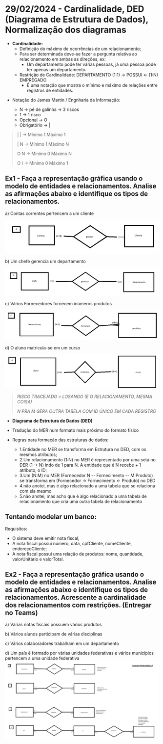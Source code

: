 # 29/02/2024 - Cardinalidade, DED (Diagrama de Estrutura de Dados), Normalização dos diagramas

- **Cardinalidade:**
  - Definição do máximo de ocorrências de um relacionamento;
  - Para ser determinada deve-se fazer a pergunta relativa ao relacionamento em ambas as direções, ex:
    - Um departamento pode ter várias pessoas, já uma pessoa pode ter apenas um departamento.
  - Restrição de Cardinalidade: DEPARTAMENTO (1:1) -> POSSUI <- (1:N) EMPREGADO
    - É uma notação que mostra o mínimo e máximo de relações entre registros de entidades.

* Notação do James Martin / Engnharia da Informação:

  - N -> pé de galinha -> 3 riscos
  - 1 -> 1 risco
  - Opcional -> O
  - Obrigatório -> |

> | | -> Mínimo 1 Máximo 1
>
> | N -> Mínimo 1 Máximo N
>
> O N -> Mínimo 0 Máximo N
>
> O I -> Mínimo 0 Máximo 1

## Ex1 - Faça a representação gráfica usando o modelo de entidades e relacionamentos. Analise as afirmações abaixo e identifique os tipos de relacionamentos.

a) Contas correntes pertencem a um cliente

![1709248004277](image/aula3/1709248004277.png)

b) Um chefe gerencia um departamento

![1709248185814](image/aula3/1709248185814.png)

c) Vários Fornecedores fornecem inúmeros produtos

![1709250725611](image/aula3/1709250725611.png)

d) O aluno matricula-se em um curso

![1709248471218](image/aula3/1709248471218.png)

> _RISCO TRACEJADO = LOSANGO (É O RELACIONAMENTO, MESMA COISA)_
>
> _N PRA M GERA OUTRA TABELA COM ID ÚNICO EM CADA REGISTRO_

- **Diagrama de Estrutura de Dados (DED)**
- Tradução do MER num formato mais próximo do formato físico
- Regras para formação das estruturas de dados:

  - 1.Entidade no MER se transforma em Estrutura no DED, com os mesmos atributos;
  - 2.Um relacionamento (1:N) no MER é representado por uma seta no DER (1 -> N) indo de 1 para N. A entidade que é N recebe + 1 atributo, o ID;
  - 3.Um (N:M) no MER (Fornecedor N -- Fornecimento -- M Produto) se transforma em (Fornecedor -> Fornecimento <- Produto) no DED
  - 4.não anotei, mas é algo relacionado a uma tabela que se relaciona com ela mesmo
  - 5.não anotei, mas acho que é algo relacionado a uma tabela de relacionamento que cria uma outra tabela de relacionamento

## Tentando modelar um banco:

Requisitos:

- O sistema deve emitir nota fiscal;
- A nota fiscal possui número, data, cpfCliente, nomeCliente, endereçoCliente;
- A nota fiscal possui uma relação de produtos: nome, quantidade, valorUnitário e valorTotal.

## Ex2 - Faça a representação gráfica usando o modelo de entidades e relacionamentos. Analise as afirmações abaixo e identifique os tipos de relacionamentos. Acrescente a cardinalidade dos relacionamentos com restrições. (Entregar no Teams)

a) Várias notas fiscais possuem vários produtos

b) Vários alunos participam de várias disciplinas

c) Vários colaboradores trabalham em um departamento

d) Um país é formado por várias unidades federativas e vários municípios pertencem a uma unidade federativa
![1709857550869](image/aula3/1709857550869.png)
